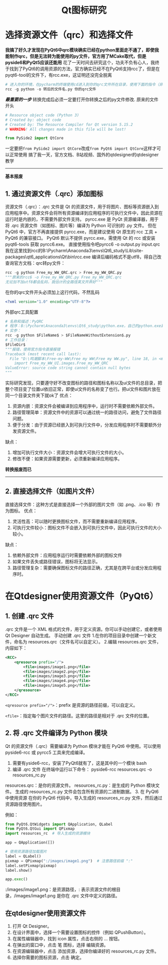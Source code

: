 # <center>Qt图标研究</center>
# 选择资源文件（qrc）和选择文件
**我搞了好久才发现在PyQt6中qrc模块确实已经在python里面走不通了，即使我能制作qrc，但是无法转为能使用的py文件，官方用了MCake取代，但是pyside6和PyQt5应该还能用**
花了一天时间去研究这个，功夫不负有心人，我终于找到了PyQt6的调用资源的方法，官方确实已经不在PyQt6支持rcc了，但是在pyqt6-tool的文件下，有rcc.exe，这证明还没完全脱离
```python
# 进入你的环境，在pycharm的终端使用cd进入到你的qrc文件所在目录，使用下面的指令（非官方提供）
rcc -g python -o 转后的文件名.py 你的qrc文件
```
***最重要的一步***
转换完成后必须一定要打开你转换之后的py文件修改.
原来的文件开头
```python
# Resource object code (Python 3)
# Created by: object code
# Created by: The Resource Compiler for Qt version 5.15.2
# WARNING! All changes made in this file will be lost!

from PySide2 import QtCore

```
一定要把`from PySide2 import QtCore`改成`from PyQt6 import QtCore`这样才可以正常使用
搞了我一天，官方文档、B站视频、国外的qtdesigner的qtdesigner教学
***
**基本报废**
## 1. 通过资源文件（.qrc）添加图标
资源文件（.qrc）：.qrc 文件是 Qt 的资源文件，用于将图片、图标等资源嵌入到应用程序中。资源文件会将所有资源编译到应用程序的可执行文件中，因此资源在运行时是内嵌的，不需要外部文件支持。
pyrcc.exe 是 PyQt 资源编译器，用于将 .qrc 资源文件（如图标、图片等）编译为 Python 可识别的 .py 文件。
但在 PyQt6 中，官方不再直接提供 pyrcc.exe，而是建议使用 Qt 原生的 rcc 工具 + PyQt6 的兼容接口。
PyQt6 默认不提供 pyrcc.exe，需使用 Qt 的 rcc 或安装 pyqt6-tools 获取 pyrcc6.exe。
直接使用指令吧pyrcc6 -o output.py input.qrc
    我在这里找到rcc的B:\Pycharm\Anaconda3\envs\Qt6_study\Lib\site-packages\qt6_applications\Qt\bin\rcc.exe
    编译后编码格式不是utf8，得自己改
查询官方文档：qrc转py文件：
```python
rcc -g python Free_my_WW_QRC.qrc > Free_my_WW_QRC.py
"""原来的rcc6 -o Free_my_WW_QRC.py Free_my_WW_QRC.qrc
无论加不加utf8都会乱码，我估计的全路径英文开弄好"""
```
在你的qrc文件开头必须加上这行代码，不然乱码
```qrc
<?xml version="1.0" encoding="UTF-8"?>
```
外部qrc工具配置
```python
# 名称和描述：PyQRC
# 程序：B:\Pycharm\Anaconda3\envs\Qt6_study\python.exe，自己的python.exe路径，记得要在环境里面的
# 实参：
rcc -g python $FileName$ > $FileNameWithoutExtension$.py
# 工作目录：
$FileDir$
"""报错，使用官方指令直接报错
Traceback (most recent call last):
  File "D:\鸣潮脚本\Free-my-WW\Free my WW\Free my WW.py", line 18, in <module>
    import Free_my_WW_UI.images.Free_my_WW_QRC
ValueError: source code string cannot contain null bytes
"""
```
实际研究发现，只要遵守好不改变图标的路径和图标名称以及ui文件的总目录，把整个项目变了位置ui依旧正常，即使ui文件的名称变了也行。把ui文件和图片放在同一个目录文件夹下就ok了
优点：
1. 资源内嵌：资源文件会被编译到应用程序中，运行时不需要依赖外部文件。
2. 路径管理简单：资源文件中的资源可以通过统一的路径访问，避免了文件路径问题。
3. 便于分发：由于资源已经嵌入到可执行文件中，分发应用程序时不需要额外分发资源文件。

缺点：
1. 增加可执行文件大小：资源文件会增大可执行文件的大小。
2. 修改不便：如果资源需要更新，必须重新编译应用程序。

**转换报废而已**
***
## 2. 直接选择文件（如图片文件）
直接选择文件：这种方式是直接选择一个外部的图片文件（如 .png、.ico 等）作为图标。
优点：
1.  灵活性高：可以随时更换图标文件，而不需要重新编译应用程序。
2. 可执行文件较小：图标文件不会嵌入到可执行文件中，因此可执行文件的大小较小。

缺点：
1. 依赖外部文件：应用程序运行时需要依赖外部的图标文件
2. 如果文件丢失或路径错误，图标将无法显示。
3. 路径管理复杂：需要确保图标文件的路径正确，尤其是在跨平台或分发应用程序时。

# 在Qtdesigner使用资源文件（PyQt6）
## 1. 创建 .qrc 文件
.qrc 文件是一个 XML 格式的文件，用于定义资源。你可以手动创建它，或者使用 Qt Designer 自动生成。
手动创建 .qrc 文件
1.在你的项目目录中创建一个新文件，命名为 resources.qrc（文件名可以自定义）。
2.编辑 resources.qrc 文件，内容如下：
```xml
<RCC>
    <qresource prefix="/">
        <file>images/image1.png</file>
        <file>images/image2.png</file>
        <file>images/image3.png</file>
        <file>images/image4.png</file>
        <file>images/image5.png</file>
    </qresource>
</RCC>
```
`<qresource prefix="/">`：prefix 是资源的路径前缀，可以自定义。

`<file>`：指定每个图片文件的路径。这里的路径是相对于 .qrc 文件的位置。
## 2. 将 .qrc 文件编译为 Python 模块
Qt 的资源文件（.qrc）需要编译为 Python 模块才能在 PyQt6 中使用。可以使用 pyside6-rcc 或 pyrcc5 工具来完成编译。
1. 需要有yside6-rcc，安装了PyQt6就有了，这是其中的一个模块
bash
2. 编译 .qrc 文件
在终端中运行以下命令：
pyside6-rcc resources.qrc -o resources_rc.py

resources.qrc：是你的资源文件。
resources_rc.py：是生成的 Python 模块文件。
生成的 resources_rc.py 文件会包含所有资源的二进制数据。
3. 在 PyQt6 中使用资源
在你的 PyQt6 代码中，导入生成的 resources_rc.py 文件，然后通过资源路径使用图片。

例如：
```python
from PyQt6.QtWidgets import QApplication, QLabel
from PyQt6.QtGui import QPixmap
import resources_rc  # 导入生成的资源模块

app = QApplication([])

# 使用资源路径加载图片
label = QLabel()
pixmap = QPixmap(":/images/image1.png")  # 注意路径前缀 ":"
label.setPixmap(pixmap)
label.show()

app.exec()
```
:/images/image1.png：是资源路径，: 表示资源文件的根目录，/images/image1.png 是你在 .qrc 文件中定义的路径。

## 在qtdesigner使用资源文件
1. 打开 Qt Designer。
2. 在设计界面中，选择一个需要设置图标的控件（例如 QPushButton）。
3. 在属性编辑器中，找到 icon 属性，点击右侧的 ... 按钮。
4. 在弹出的窗口中，点击 笔 图标，选择 编辑资源。
5. 在资源编辑器中，点击 添加资源，选择你编译好的 resources_rc.py 文件。
6. 选择你需要的图标资源，点击 确定。










